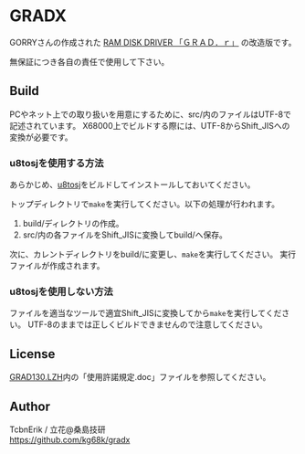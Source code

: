 # GRADX
GORRYさんの作成された
[RAM DISK DRIVER 「ＧＲＡＤ．ｒ」](https://gorry.haun.org/x68index.html#ARC_X68_GRAD)
の改造版です。

無保証につき各自の責任で使用して下さい。


## Build
PCやネット上での取り扱いを用意にするために、src/内のファイルはUTF-8で記述されています。
X68000上でビルドする際には、UTF-8からShift_JISへの変換が必要です。

### u8tosjを使用する方法

あらかじめ、[u8tosj](https://github.com/kg68k/u8tosj)をビルドしてインストールしておいてください。

トップディレクトリで`make`を実行してください。以下の処理が行われます。
1. build/ディレクトリの作成。
2. src/内の各ファイルをShift_JISに変換してbuild/へ保存。

次に、カレントディレクトリをbuild/に変更し、`make`を実行してください。
実行ファイルが作成されます。

### u8tosjを使用しない方法

ファイルを適当なツールで適宜Shift_JISに変換してから`make`を実行してください。
UTF-8のままでは正しくビルドできませんので注意してください。


## License
[GRAD130.LZH](archives/GRAD130.LZH)内の「使用許諾規定.doc」ファイルを参照してください。


## Author
TcbnErik / 立花@桑島技研  
https://github.com/kg68k/gradx

